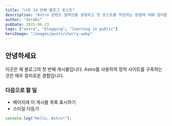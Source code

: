 ```yaml
---
title: "나의 14 번째 블로그 포스트"
description: "Astro 콘텐츠 컬렉션을 설정하고 첫 포스트를 작성하는 방법에 대해 알아봅니다."
author: "ZeroDi"
pubDate: 2025-06-23
tags: ["astro", "blogging", "learning in public"]
heroImage: "/images/posts/cherry.webp"
---
```


## 안녕하세요

이곳은 제 블로그의 첫 번째 게시물입니다. Astro를 사용하여 정적 사이트를 구축하는 것은 매우 흥미로운 경험입니다.

### 다음으로 할 일

- 페이지에 이 게시물 목록 표시하기
- 스타일 다듬기

```javascript
console.log("Hello, Astro!");
```
